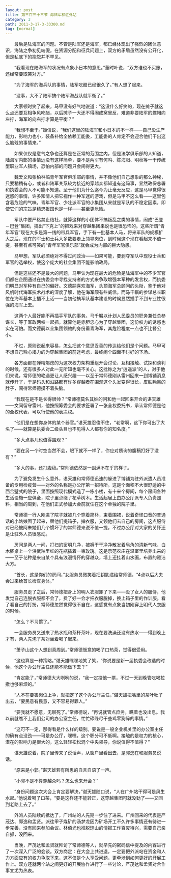 ```yaml
---
layout: post
title: 第三百三十三节 海陆军和驻外站
category: 3
path: 2011-3-17-3-33300.md
tag: [normal]
---
```


　　最后是陆海军的问题。不管是陆军还是海军，都已经体现出了强烈的团体意识，海陆之争初见端倪。在资源分配和征兵问题上，双方的矛盾虽然没有公开化，但是私底下的抱怨并不罕见。

　　“我看现在陆海军的状况有点象小日本的意思。”董时叶说，“双方谁也不买账，还经常要取笑对方。”

　　“为了海军的海兵队的事情，陆军吃醋已经很久了。”有人想了起来。

　　“没事，大不了陆军搞个陆军海战队就平衡了。”

　　大家顿时笑了起来，马甲没有好气地说道：“这没什么好笑的，现在摊子就这么点还要互相争风吃醋，以后摊子一大还不得闹成窝里反，难道非要陆军的螺帽向左拧，海军的向右拧才算是平衡？”

　　“我想不至于。”姬信说，“我们这里的陆海军和小日本的不一样——自己没生产能力，影响力也小，装备补给全依赖工能委，工能委的人肯定不会迎合他们干出这么脑残的事情来。”

　　如果仅仅是意气之争也还算是在正常的范围之内，但是法学俱乐部的人知道，陆海军内部的事情远没有这样简单，要不是两军有何鸣、陈海阳、明秋等一干传统型职业军人镇场，恐怕内部的问题只会闹得更大。

　　魏爱文和张柏林搞青年军官俱乐部的事情，并不像他们自己想象的那么神秘，只要稍稍有心，或者和陆军关系较为接近的穿越众都知道有这码事，显然政保总署和执委会的人不可能不知道。至于他们为什么迄今为止毫无反应，这是马甲觉得很迷惑的事情，许多知情人把它视作一种军迷的游戏，但是马甲不这么看——这里包含着危险的气味。青年军官、少壮派军官的小集团从来就是军队的不稳定因素，即使它们的宗旨是精忠报国也是一样——甚至更危险。

　　军队中要严格禁止结社，就算这样的小团体不搞叛乱之类的事情，闹成“巴登－巴登”集团，搞出“下克上”的把戏来对穿越集团来说也是很恐怖的。这些所谓“青年军官”现在大多是第一线的带兵军官，手下有一批基本人马，将来军队的规模扩大之后，现在的军士和士兵大多数要走上领导岗位，到时候这个现在看起来不值一提，甚至有点可笑的“青年军官俱乐部”就会成为内部的巨大隐患。

　　马甲想，军队必须绝对不得过问政治——如果可能，要剥夺军队中现役士兵和军官的选举权，使这个庞大的社会集团不能影响政局。

　　但是这些还不是最大的问题，马甲认为现在最大的危险是陆海军中的不少军官们都在企图通过在执委会中寻找支持者的方式来争取增强本军种的发言权，而执委们明显对军种有自己的偏好。文德嗣喜欢海军，头顶海军总顾问的头衔，鉴于他对风帆时代海军技术战术的深度了解，他在海军颇有些威信。而马千瞩的参谋总长职位在海军基本上插不上话——当初他搞军队基本建设的时候显然插手不到专业性很强的海军上去。

　　这两个人最好能不再插手军队的事务。马千瞩以计划人民委员的职务兼任总参谋长，等于军政两权一起抓，就算他是赤胆忠心为了穿越集团，这份权力的诱惑也实在可怕。而文德嗣以全集团领袖的身份垂青海军，其危险程度一点也不比督公小。

　　不过，原则说起来容易，怎么把这个意思妥善的传达给他们是个问题。马甲可不想自己殚心竭力的为穿越集团的前途考虑，最终闹个四面不讨好的下场。

　　各方面都在殚精竭虑的为这次权力架构重组开会讨论、互相接触、试探和谈判的时候，还有很多人对此一无所知也毫不关心。这批称之为“逍遥派”的人，对于他们来说，常师德的艳遇更让人感兴趣——以至于常师德刚从雷州回来一到博铺消息就传开了，于是码头和沿路都有许多穿越者在围观这个头发变得很长，皮肤黝黑的胖子，闹得常师德摸不着头脑。

　　“我现在是不是长得很帅？”常师德莫名其妙的问和他一起回来开会的谌天雄——文同留守雷州，他按照筹委会的要求签署了一张全权委托书，承认常师德是他的全权代表，可以行使他的表决权。

　　“他们是在想你身体的某个器官。”谌天雄忍俊不住，“老常啊，这下你可出了大名了——就算是执委会二级头目也不见得人人都有你的知名度。”

　　“多大点事儿也值得围观？”

　　“要在另一个时空当然不会，眼下就不一样了，你应对质询的腹稿打好了没有？”

　　“多大的事，还打腹稿。”常师德依然是一副满不在乎的样子。

　　为了避免发生什么意外，谌天雄和常师德迅速的躲进了博铺为驻外派遣人员准备的专用检疫营——对外的名称是办公厅第一招待所。这是个面积不大很舒适的中西合璧式的院子，里面按照现代模式造了一栋小楼，有十来个房间，每个房间各种生活设施一应俱全，院子里点缀了花草树木。生活起居上由办公厅派专人负责照料，相当的周到，在他们正式参加大会前就住在这个单独的院子里。

　　常师德一行人刚进了院子就被几个穿着简朴，束着围裙，说着奇怪口音的普通话的小姑娘围了起来，替他们提箱子，掸衣服，又领他们去自己的房间，这点服侍对已经被阿朱她们几个惯坏了的常师德来说不值一提，不过办公厅对大家的关怀还是让驻外人员很感动。

　　房间是两人一间，打扫的窗明几净，被褥干干净净散发着皂角的清新气味，白木胚桌上一个洪武釉里红的花瓶插着一束玫瑰。这是示范农庄在温室里培养出来的——至于花种是来自某个具有浪漫情怀的穿越众，墙上还挂着山水画，布置的雅洁大方。

　　“首长，这是你们的房间，”女服务员微笑着把钥匙递给常师德，“4点以后大夫会过来给首长检查身体。”

　　服务员走了之后，常师德把身上的明人衣服卸了下来——没了女人的服侍，他发觉自己连脱衣服都不会了，费了好一会才把衣服脱掉，换上箱子里的作训服。看了看自己的打扮，常师德忽然觉得很不自在，这感觉有点象当初刚穿上明代人衣服的时候。

　　“怎么？不习惯了。”

　　一会服务员又送来了热水瓶和茶杯茶叶，现在要洗澡还没有热水——得到晚上才有，两人先泡了茶对坐着喝了起来。

　　“萧子山这个人想到真周到。”常师德惬意的喝了口热茶，觉得很受用。

　　“这也算是一种策略。”谌天雄嘿嘿地笑了笑，“你说要是新一届执委会改选的时候，他这个办公厅主任还能不能做下去？”

　　“肯定能了，”常师德大大咧咧的说，“我一定投他一票，不过一天到晚管吃喝拉撒也够麻烦的。”

　　“人不在要害岗位上争，就把定了这个办公厅主任，”谌天雄把嘴里的茶叶吐了出去，“要民意有民意，又不容易得罪人。”

　　“要我就不愿意，无聊死了。”常师德说，“再说就管点庶务，瞧着也没出息。我以前就瞧不上我们公司的办公室主任，忙忙碌碌尽干些鸡零狗碎的事情。”

　　“这可不一定，那得看是什么样的级别。要说是一般企业机关里的办公室主任的确有点没劲——可是办公厅，嘿嘿，这个职分可不低啊。接触的是权力的核心，潜在的影响力是很大的，这么轻轻松松混个中央领导，你说值得不值得？”

　　谌天雄说着，院子里传来了说话声，从窗户里看出去，是郭逸在和服务员说话。

　　“原来是小郭。”谌天雄若有所思的自言自语了一声。

　　“小郭不是不算穿越众吗？怎么也来开会？”

　　“身份问题这次大会上肯定要解决，”谌天雄随口说，“人在广州站干得可是风生水起。”他说着喝了口茶，“要是这样还不能转正，这穿越集团可就没劲了——又回到老路上去了。”

　　外派人员陆续的抵达了，广州站的人先期一步住了进来。广州回来的代表是严茂达、郭逸和孟贤。派往甲子煤矿的汤梦龙因为矿场开工不久许多事情还有待进一步完善，没有回来参加会议。林佰光也推脱琼山的情报工作百废待兴，需要自己亲自抓，没回来。

　　当晚，严茂达和孟贤就拜访了常师德等人，就早先的密码信中提及的内容进行了一次深入广泛的会谈。双方商定：在大会上共进退，一定要把外派站在资金和人力方面应有的权力争取下来，这不仅是个人享受问题，更牵涉到如何更好的开展工作上。双方还就两个站之间更好的开展协作进行了一些讨论，严茂达和孟贤对合作事宜尤为热衷。
